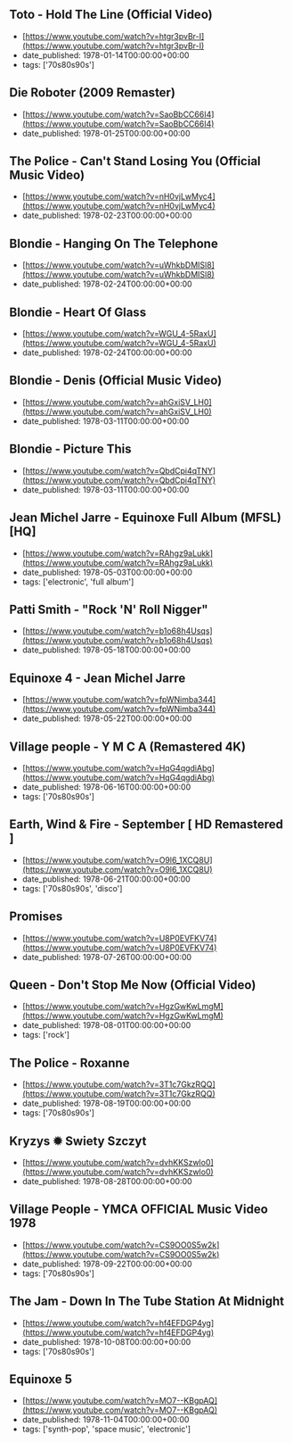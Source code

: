  ## Toto - Hold The Line (Official Video)
 - [https://www.youtube.com/watch?v=htgr3pvBr-I](https://www.youtube.com/watch?v=htgr3pvBr-I)
 - date_published: 1978-01-14T00:00:00+00:00
 - tags: ['70s80s90s']

 ## Die Roboter (2009 Remaster)
 - [https://www.youtube.com/watch?v=SaoBbCC66I4](https://www.youtube.com/watch?v=SaoBbCC66I4)
 - date_published: 1978-01-25T00:00:00+00:00

 ## The Police - Can't Stand Losing You (Official Music Video)
 - [https://www.youtube.com/watch?v=nH0vjLwMyc4](https://www.youtube.com/watch?v=nH0vjLwMyc4)
 - date_published: 1978-02-23T00:00:00+00:00

 ## Blondie - Hanging On The Telephone
 - [https://www.youtube.com/watch?v=uWhkbDMISl8](https://www.youtube.com/watch?v=uWhkbDMISl8)
 - date_published: 1978-02-24T00:00:00+00:00

 ## Blondie - Heart Of Glass
 - [https://www.youtube.com/watch?v=WGU_4-5RaxU](https://www.youtube.com/watch?v=WGU_4-5RaxU)
 - date_published: 1978-02-24T00:00:00+00:00

 ## Blondie - Denis (Official Music Video)
 - [https://www.youtube.com/watch?v=ahGxiSV_LH0](https://www.youtube.com/watch?v=ahGxiSV_LH0)
 - date_published: 1978-03-11T00:00:00+00:00

 ## Blondie - Picture This
 - [https://www.youtube.com/watch?v=QbdCpi4qTNY](https://www.youtube.com/watch?v=QbdCpi4qTNY)
 - date_published: 1978-03-11T00:00:00+00:00

 ## Jean Michel Jarre - Equinoxe Full Album (MFSL) [HQ]
 - [https://www.youtube.com/watch?v=RAhgz9aLukk](https://www.youtube.com/watch?v=RAhgz9aLukk)
 - date_published: 1978-05-03T00:00:00+00:00
 - tags: ['electronic', 'full album']

 ## Patti Smith - "Rock 'N' Roll Nigger"
 - [https://www.youtube.com/watch?v=b1o68h4Usqs](https://www.youtube.com/watch?v=b1o68h4Usqs)
 - date_published: 1978-05-18T00:00:00+00:00

 ## Equinoxe 4 - Jean Michel Jarre
 - [https://www.youtube.com/watch?v=fpWNimba344](https://www.youtube.com/watch?v=fpWNimba344)
 - date_published: 1978-05-22T00:00:00+00:00

 ## Village people - Y M C A (Remastered 4K)
 - [https://www.youtube.com/watch?v=HqG4qgdiAbg](https://www.youtube.com/watch?v=HqG4qgdiAbg)
 - date_published: 1978-06-16T00:00:00+00:00
 - tags: ['70s80s90s']

 ## Earth, Wind & Fire - September [ HD Remastered ]
 - [https://www.youtube.com/watch?v=O9l6_1XCQ8U](https://www.youtube.com/watch?v=O9l6_1XCQ8U)
 - date_published: 1978-06-21T00:00:00+00:00
 - tags: ['70s80s90s', 'disco']

 ## Promises
 - [https://www.youtube.com/watch?v=U8P0EVFKV74](https://www.youtube.com/watch?v=U8P0EVFKV74)
 - date_published: 1978-07-26T00:00:00+00:00

 ## Queen - Don't Stop Me Now (Official Video)
 - [https://www.youtube.com/watch?v=HgzGwKwLmgM](https://www.youtube.com/watch?v=HgzGwKwLmgM)
 - date_published: 1978-08-01T00:00:00+00:00
 - tags: ['rock']

 ## The Police - Roxanne
 - [https://www.youtube.com/watch?v=3T1c7GkzRQQ](https://www.youtube.com/watch?v=3T1c7GkzRQQ)
 - date_published: 1978-08-19T00:00:00+00:00
 - tags: ['70s80s90s']

 ## Kryzys ✹ Swiety Szczyt
 - [https://www.youtube.com/watch?v=dvhKKSzwlo0](https://www.youtube.com/watch?v=dvhKKSzwlo0)
 - date_published: 1978-08-28T00:00:00+00:00

 ## Village People - YMCA OFFICIAL Music Video 1978
 - [https://www.youtube.com/watch?v=CS9OO0S5w2k](https://www.youtube.com/watch?v=CS9OO0S5w2k)
 - date_published: 1978-09-22T00:00:00+00:00
 - tags: ['70s80s90s']

 ## The Jam - Down In The Tube Station At Midnight
 - [https://www.youtube.com/watch?v=hf4EFDGP4yg](https://www.youtube.com/watch?v=hf4EFDGP4yg)
 - date_published: 1978-10-08T00:00:00+00:00
 - tags: ['70s80s90s']

 ## Equinoxe 5
 - [https://www.youtube.com/watch?v=MO7--KBgpAQ](https://www.youtube.com/watch?v=MO7--KBgpAQ)
 - date_published: 1978-11-04T00:00:00+00:00
 - tags: ['synth-pop', 'space music', 'electronic']


